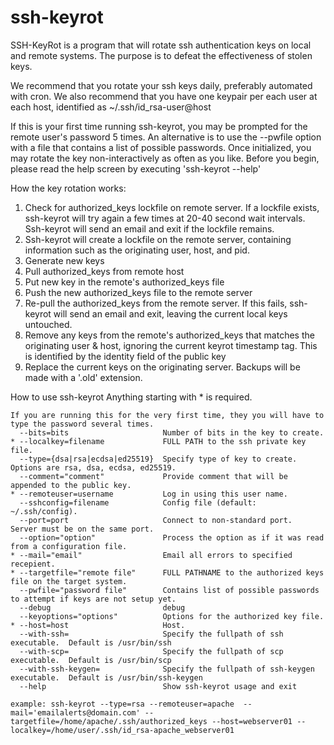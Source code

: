 # ssh-keyrot

SSH-KeyRot is a program that will rotate ssh authentication keys on local and remote systems.
The purpose is to defeat the effectiveness of stolen keys.

We recommend that you rotate your ssh keys daily, preferably automated with cron.
We also recommend that you have one keypair per each user at each host, identified as ~/.ssh/id_rsa-user@host

If this is your first time running ssh-keyrot, you may be prompted for the remote user's password 5 times.  An alternative is to use the --pwfile option with a file that contains a list of possible passwords.  Once initialized, you may rotate the key non-interactively as often as you like.
Before you begin, please read the help screen by executing 'ssh-keyrot --help'


How the key rotation works:

1. Check for authorized_keys lockfile on remote server.  If a lockfile exists, ssh-keyrot will try again a few times at 20-40 second wait intervals.  Ssh-keyrot will send an email and exit if the lockfile remains.
2. Ssh-keyrot will create a lockfile on the remote server, containing information such as the originating user, host, and pid.
3. Generate new keys
4. Pull authorized_keys from remote host
5. Put new key in the remote's authorized_keys file
6. Push the new authorized_keys file to the remote server
7. Re-pull the authorized_keys from the remote server.  If this fails, ssh-keyrot will send an email and exit, leaving the current local keys untouched.
8. Remove any keys from the remote's authorized_keys that matches the originating user & host, ignoring the current keyrot timestamp tag.  This is identified by the identity field of the public key
9. Replace the current keys on the originating server.  Backups will be made with a '.old' extension.



How to use ssh-keyrot
Anything starting with * is required.
```
If you are running this for the very first time, they you will have to type the password several times.
  --bits=bits                     Number of bits in the key to create.
* --localkey=filename             FULL PATH to the ssh private key file.
  --type={dsa|rsa|ecdsa|ed25519}  Specify type of key to create.  Options are rsa, dsa, ecdsa, ed25519.
  --comment="comment"             Provide comment that will be appended to the public key.
* --remoteuser=username           Log in using this user name.
  --sshconfig=filename            Config file (default: ~/.ssh/config).
  --port=port                     Connect to non-standard port.  Server must be on the same port.
  --option="option"               Process the option as if it was read from a configuration file.
* --mail="email"                  Email all errors to specified recepient.
* --targetfile="remote file"      FULL PATHNAME to the authorized keys file on the target system.
  --pwfile="password file"        Contains list of possible passwords to attempt if keys are not setup yet.
  --debug                         debug
  --keyoptions="options"          Options for the authorized key file.
* --host=host                     Host. 
  --with-ssh=                     Specify the fullpath of ssh executable.  Default is /usr/bin/ssh
  --with-scp=                     Specify the fullpath of scp executable.  Default is /usr/bin/scp
  --with-ssh-keygen=              Specify the fullpath of ssh-keygen executable.  Default is /usr/bin/ssh-keygen
  --help                          Show ssh-keyrot usage and exit

example: ssh-keyrot --type=rsa --remoteuser=apache  --mail='emailalerts@domain.com' --targetfile=/home/apache/.ssh/authorized_keys --host=webserver01 --localkey=/home/user/.ssh/id_rsa-apache_webserver01
```


